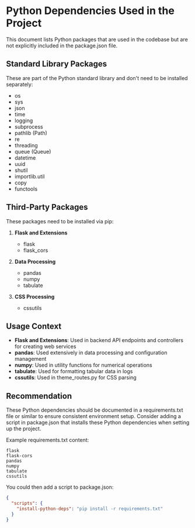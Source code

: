 # Python Dependencies Used in the Project

This document lists Python packages that are used in the codebase but are not explicitly included in the package.json file.

## Standard Library Packages
These are part of the Python standard library and don't need to be installed separately:

- os
- sys
- json
- time
- logging
- subprocess
- pathlib (Path)
- re
- threading
- queue (Queue)
- datetime
- uuid
- shutil
- importlib.util
- copy
- functools

## Third-Party Packages
These packages need to be installed via pip:

1. **Flask and Extensions**
   - flask
   - flask_cors

2. **Data Processing**
   - pandas
   - numpy
   - tabulate

3. **CSS Processing**
   - cssutils

## Usage Context

- **Flask and Extensions**: Used in backend API endpoints and controllers for creating web services
- **pandas**: Used extensively in data processing and configuration management
- **numpy**: Used in utility functions for numerical operations
- **tabulate**: Used for formatting tabular data in logs
- **cssutils**: Used in theme_routes.py for CSS parsing

## Recommendation

These Python dependencies should be documented in a requirements.txt file or similar to ensure consistent environment setup. Consider adding a script in package.json that installs these Python dependencies when setting up the project.

Example requirements.txt content:
```
flask
flask-cors
pandas
numpy
tabulate
cssutils
```

You could then add a script to package.json:
```json
{
  "scripts": {
    "install-python-deps": "pip install -r requirements.txt"
  }
}
```

